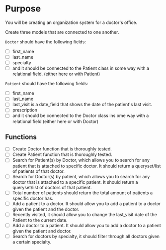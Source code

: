 # Purpose

You will be creating an organization system for a doctor's office.

Create three models that are connected to one another.

`Doctor` should have the following fields:

- [ ] first_name
- [ ] last_name
- [ ] specialty
- [ ] and it should be connected to the Patient class in some way with a relational field. (either here or with Patient)

`Patient` should have the following fields:

- [ ] first_name
- [ ] last_name
- [ ] last_visit is a date_field that shows the date of the patient's last visit.
- [ ] prescription
- [ ] and it should be connected to the Doctor class ins ome way with a relational field (either here or with Doctor)

## Functions

- [ ] Create Doctor function that is thoroughly tested.
- [ ] Create Patient function that is thoroughly tested.
- [ ] Search for Patient(s) by Doctor, which allows you to search for any patient that is attached to specific doctor. It should return a queryset/list of patients of that doctor.
- [ ] Search for Doctor(s) by patient, which allows you to search for any doctor that is attached to a specific patient. It should return a queryset/list of doctors of that patient.
- [ ] Total number of patients should return the total amount of patients a specific doctor has.
- [ ] Add a patient to a doctor. It should allow you to add a patient to a doctor given the patient and the doctor.
- [ ] Recently visited, it should allow you to change the last_visit date of the Patient to the current date.
- [ ] Add a doctor to a patient. It should allow you to add a doctor to a patient given the patient and doctor.
- [ ] Search for doctors by specialty, it should filter through all doctors given a certain specialty.
